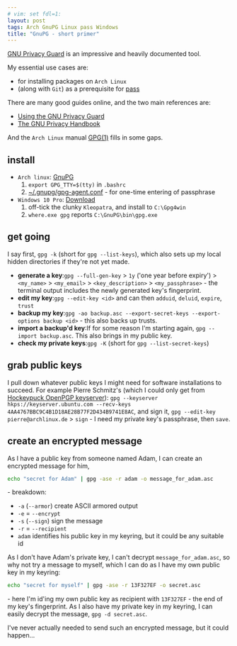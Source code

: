 ```yaml
---
# vim: set fdl=1:
layout: post
tags: Arch GnuPG Linux pass Windows
title: "GnuPG - short primer"
---
```


[GNU Privacy Guard](http://en.wikipedia.org/wiki/GNU_Privacy_Guard) is an impressive and heavily documented tool.

My essential use cases are:

- for installing packages on `Arch Linux`
- (along with `Git`) as a prerequisite for [pass](https://www.passwordstore.org/)

There are many good guides online, and the two main references are:

- [Using the GNU Privacy Guard](https://www.gnupg.org/documentation/manuals/gnupg/index.html)
- [The GNU Privacy Handbook](https://www.gnupg.org/gph/en/manual/book1.html)

And the `Arch Linux` manual [GPG(1)](https://man.archlinux.org/man/gpg.1.en) fills in some gaps.

## install
- `Arch linux`: [GnuPG](https://wiki.archlinux.org/index.php/GnuPG)
    1. `export GPG_TTY=$(tty)` in `.bashrc`
    1. [~/.gnupg/gpg-agent.conf](https://github.com/harriott/OS-ArchBuilds/blob/master/jo/gpg-agent.conf) - for one-time entering of passphrase
- `Windows 10 Pro`: [Download](https://www.gpg4win.org/get-gpg4win.html)
    1. off-tick the clunky `Kleopatra`, and install to `C:\Gpg4win`
    1. `where.exe gpg` reports `C:\GnuPG\bin\gpg.exe`

## get going
I say first, `gpg -k` (short for `gpg --list-keys`), which also sets up my local hidden directories if they're not yet made.

- **generate a key**:`gpg --full-gen-key` > `1y` ('one year before expiry') > `<my_name>` > `<my_email>` > `<key_description>` > `<my_passphrase>` - the terminal output includes the newly generated key's fingerprint.
- **edit my key**:`gpg --edit-key <id>` and can then `adduid`, `deluid`, `expire`, `trust`
- **backup my key**:`gpg -ao backup.asc --export-secret-keys --export-options backup <id>` - this also backs up trusts.
- **import a backup'd key**:If for some reason I'm starting again, `gpg --import backup.asc`. This also brings in my public key.
- **check my private keys**:`gpg -K` (short for `gpg --list-secret-keys`)

## grab public keys
I pull down whatever public keys I might need for software installations to succeed. For example Pierre Schmitz's (which I could only get from [Hockeypuck OpenPGP keyserver](https://keyserver.ubuntu.com)): `gpg --keyserver hkps://keyserver.ubuntu.com --recv-keys 4AA4767BBC9C4B1D18AE28B77F2D434B9741E8AC`, and sign it, `gpg --edit-key pierre@archlinux.de` > `sign` - I need my private key's passphrase, then `save`.

## create an encrypted message
As I have a public key from someone named Adam, I can create an encrypted message for him,
```bash
echo "secret for Adam" | gpg -ase -r adam -o message_for_adam.asc
```
\- breakdown:

- `-a` (`--armor`) create ASCII armored output
- `-e` = `--encrypt`
- `-s` (`--sign`) sign the message
- `-r` = `--recipient`
- `adam` identifies his public key in my keyring, but it could be any suitable id

As I don't have Adam's private key, I can't decrypt `message_for_adam.asc`, so why not try a message to myself, which I can do as I have my own public key in my keyring:
```bash
echo "secret for myself" | gpg -ase -r 13F327EF -o secret.asc
```
\- here I'm id'ing my own public key as recipient with `13F327EF` - the end of my key's fingerprint. As I also have my private key in my keyring, I can easily decrypt the message, `gpg -d secret.asc`.

I've never actually needed to send such an encrypted message, but it could happen...

